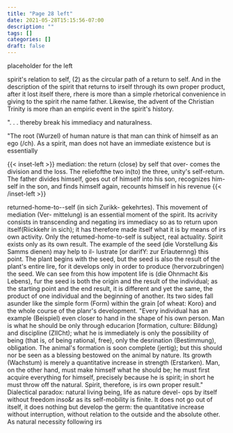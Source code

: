 ```yaml
---
title: "Page 28 left"
date: 2021-05-28T15:15:56-07:00
description: ""
tags: []
categories: []
draft: false
---
```


placeholder for the left

spirit's relation to self, (2) as the circular path of a return to self. And in the description of the spirit that returns to irself through its own proper product, after it lost itself there, rhere is more than a simple rhetorical convenience in giving to the spirit rhe name father. Likewise, the advent of the Christian Trinity is more rhan an empiric event in the spirit's history.

 ". . . thereby break his immediacy and naturalness.

 "The root (Wurzel) of human nature is that man can think of himself as an ego (/ch). As a spirit, man does not have an immediate existence but is essentially 
 
 {{< inset-left >}}
 mediation: the return (close) by self that over- comes the division and the loss. The reliefofthe two in(to) the three, unity's self-return. The father divides himself, goes out of himself into his son, recognizes him- self in the son, and finds himself again, recounts himself in his revenue
{{< /inset-left >}}
 
 
 returned-home-to--self (in sich Zurikk- gekehrtes). This movement of mediation (Ver- mittelung) is an essential moment of the spirit. Its acrivity consists in transcending and negating irs immediacy so as to return upon itself(Riickkehr in sich); it has therefore made itself what it is by means of irs own activity. Only the retumed-home-to-self is subject, real actuality. Spirit exists only as its own result. The example of the seed (die Vorstellung &is Samms dienen) may help to il- lustrate [or darifY: zur Erlauternng} this point. The plant begins with the seed, but the seed is also the result of the plant's entire lire, for it develops only in order to produce (hervorzubringen) the seed. We can see from this how impotent life is (die Ohnmacht &is Lebens), fur the seed is both the origin and the result of the individual; as the starting point and the end result, it is different and yet the same, the product of one individual and the beginning of another. Its two sides fall asunder like the simple form (Form) within the grain [of wheat: Koro} and the whole course of the planr's development. "Every individual has an example (Beispiel) even closer to hand in the shape of his own person. Man is what he should be only through educarion [formation, culture: Bildung} and discipline (ZlICht); what he is immediately is only the possibility of being (that is, of being rational, free), only the desrination (Bestimmung), obligation. The animal's formation is soon complete (jertig); but this should nor be seen as a blessing bestowed on the animal by nature. Its growth (Wachstum) is merely a quantitative increase in strength (Erstarken). Man, on the other hand, must make himself what he should be; he must first acquire everything for himself, precisely because he is spirit; in short he must throw off the natural. Spirit, therefore, is irs own proper result." Dialectical paradox: natural living being, life as nature devel- ops by itself without freedom inso&r as its self-mobility is finite. It does not go out of itself, it does nothing but develop the germ: the quantitative increase without interruption, without relation to the outside and the absolute other. As natural necessity following irs